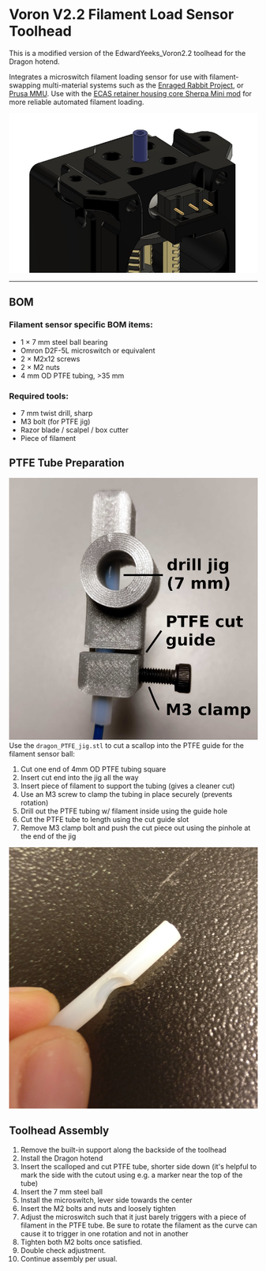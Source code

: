 # Voron V2.2 Filament Load Sensor Toolhead
This is a modified version of the EdwardYeeks_Voron2.2 toolhead for the Dragon
hotend.

Integrates a microswitch filament
loading sensor for use with filament-swapping multi-material systems such as the
[Enraged Rabbit Project](https://github.com/EtteGit/EnragedRabbitProject), or
[Prusa MMU](https://www.prusa3d.com/original-prusa-i3-multi-material-2-0/). Use
with the [ECAS retainer housing core Sherpa Mini mod](https://github.com/Annex-Engineering/Sherpa_Mini-Extruder/tree/master/User_Mods/Housing_Core_with_ECAS_coupler) for more reliable automated 
filament loading.

![](img/toolhead_render_back.jpg)

----------------------
## BOM
### Filament sensor specific BOM items:
- 1 × 7 mm steel ball bearing
- Omron D2F-5L microswitch or equivalent
- 2 × M2x12 screws
- 2 × M2 nuts
- 4 mm OD PTFE tubing, >35 mm

### Required tools:
- 7 mm twist drill, sharp
- M3 bolt (for PTFE jig)
- Razor blade / scalpel / box cutter
- Piece of filament

## PTFE Tube Preparation
![](img/ptfe_drilling_jig_diagram.jpg)
Use the `dragon_PTFE_jig.stl` to cut a scallop into the PTFE guide for the
filament sensor ball:
1. Cut one end of 4mm OD PTFE tubing square
2. Insert cut end into the jig all the way
3. Insert piece of filament to support the tubing (gives a cleaner cut)
4. Use an M3 screw to clamp the tubing in place securely (prevents rotation)
5. Drill out the PTFE tubing w/ filament inside using the guide hole
6. Cut the PTFE tube to length using the cut guide slot
7. Remove M3 clamp bolt and push the cut piece out using the pinhole at the end
of the jig

![](img/scalloped_ptfe.jpg)

## Toolhead Assembly
1. Remove the built-in support along the backside of the toolhead
2. Install the Dragon hotend
3. Insert the scalloped and cut PTFE tube, shorter side down (it's helpful to mark the side with the cutout using e.g. a marker near the top of the tube)
4. Insert the 7 mm steel ball
5. Install the microswitch, lever side towards the center
6. Insert the M2 bolts and nuts and loosely tighten
7. Adjust the microswitch such that it just barely triggers with a piece of filament in the PTFE tube. Be sure to rotate the filament as the curve can cause it to trigger in one rotation and not in another
8. Tighten both M2 bolts once satisfied.
9. Double check adjustment.
10. Continue assembly per usual.